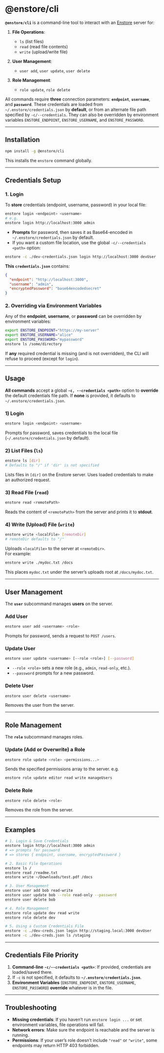 # @enstore/cli

**`@enstore/cli`** is a command-line tool to interact with an [Enstore](https://github.com/ricsam/enstore) server for:

1. **File Operations**:  
   - `ls` (list files)  
   - `read` (read file contents)  
   - `write` (upload/write file)  

2. **User Management**:  
   - `user add`, `user update`, `user delete`  

3. **Role Management**:  
   - `role update`, `role delete`  

All commands require **three** connection parameters: **`endpoint`**, **`username`**, and **`password`**. These credentials are loaded from `~/.enstore/credentials.json` by **default**, or from an alternate file path specified by `-c/--credentials`. They can also be overridden by environment variables `ENSTORE_ENDPOINT`, `ENSTORE_USERNAME`, and `ENSTORE_PASSWORD`.

---

## Installation

```bash
npm install -g @enstore/cli
```

This installs the `enstore` command globally.

---

## Credentials Setup

### 1. Login

To **store** credentials (endpoint, username, password) in your local file:

```bash
enstore login <endpoint> <username>
# e.g.
enstore login http://localhost:3000 admin
```

- **Prompts** for password, then saves it as Base64-encoded in `~/.enstore/credentials.json` by default.  
- If you want a custom file location, use the global `-c/--credentials <path>` option:

```bash
enstore -c ./dev-credentials.json login http://localhost:3000 devUser
```

**This `credentials.json`** contains:
```json
{
  "endpoint": "http://localhost:3000",
  "username": "admin",
  "encryptedPassword": "base64encodedsecret"
}
```

### 2. Overriding via Environment Variables

Any of the **endpoint**, **username**, or **password** can be overridden by environment variables:
```bash
export ENSTORE_ENDPOINT="https://my-server"
export ENSTORE_USERNAME="alice"
export ENSTORE_PASSWORD="mypassword"
enstore ls /some/directory
```

If **any** required credential is missing (and is not overridden), the CLI will refuse to proceed (except for `login`).

---

## Usage

**All commands** accept a global **`-c, --credentials <path>`** option to **override** the default credentials file path. If **none** is provided, it defaults to `~/.enstore/credentials.json`.

### **1) Login**

```bash
enstore login <endpoint> <username>
```
Prompts for password, saves credentials to the local file (`~/.enstore/credentials.json` by default).

### **2) List Files (`ls`)**

```bash
enstore ls [dir]
# Defaults to "/" if 'dir' is not specified
```

Lists files in `[dir]` on the Enstore server. Uses loaded credentials to make an authorized request.

### **3) Read File (`read`)**

```bash
enstore read <remotePath>
```

Reads the content of `<remotePath>` from the server and prints it to **stdout**.

### **4) Write (Upload) File (`write`)**

```bash
enstore write <localFile> [remoteDir]
# remoteDir defaults to "/"
```

Uploads `<localFile>` to the server at `<remoteDir>`.  
For example:
```bash
enstore write ./mydoc.txt /docs
```
This places `mydoc.txt` under the server’s uploads root at `/docs/mydoc.txt`.

---

## User Management

The **`user`** subcommand manages **users** on the server.

### **Add User**

```bash
enstore user add <username> <role>
```
Prompts for password, sends a request to `POST /users`.

### **Update User**

```bash
enstore user update <username> [--role <role>] [--password]
```
- `--role <role>` sets a new role (e.g., `admin`, `read-only`, etc.).
- `--password` prompts for a new password.

### **Delete User**

```bash
enstore user delete <username>
```
Removes the user from the server.

---

## Role Management

The **`role`** subcommand manages roles.

### **Update (Add or Overwrite) a Role**

```bash
enstore role update <role> <permissions...>
```
Sends the specified permissions array to the server. e.g.
```bash
enstore role update editor read write manageUsers
```

### **Delete Role**

```bash
enstore role delete <role>
```
Removes the role from the server.

---

## Examples

```bash
# 1. Login & Save Credentials
enstore login http://localhost:3000 admin
# => prompts for password
# => stores { endpoint, username, encryptedPassword }

# 2. Basic File Operations
enstore ls /
enstore read /readme.txt
enstore write ~/Downloads/test.pdf /docs

# 3. User Management
enstore user add bob read-write
enstore user update bob --role read-only --password
enstore user delete bob

# 4. Role Management
enstore role update dev read write
enstore role delete dev

# 5. Using a Custom Credentials File
enstore -c ./dev-creds.json login http://staging.local:3000 devUser
enstore -c ./dev-creds.json ls /staging
```

---

## Credentials File Priority

1. **Command-line `-c/--credentials <path>`**: If provided, credentials are loaded/saved there.
2. If `-c` is not specified, it defaults to **`~/.enstore/credentials.json`**.
3. **Environment Variables** (`ENSTORE_ENDPOINT`, `ENSTORE_USERNAME`, `ENSTORE_PASSWORD`) **override** whatever is in the file.

---

## Troubleshooting

- **Missing credentials**: If you haven’t run `enstore login ...` or set environment variables, file operations will fail.  
- **Network errors**: Make sure the endpoint is reachable and the server is running.  
- **Permissions**: If your user’s role doesn’t include `"read"` or `"write"`, some endpoints may return HTTP 403 forbidden.  

